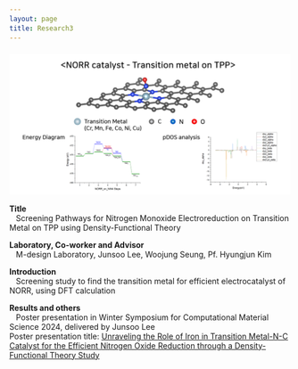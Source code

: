 ```yaml
---
layout: page
title: Research3
---
```

<br>

<p align="center" style="max-width:100%; height:auto; margin-top:-10px;">
    <img src="/images/R3_full.png" style="max-width:100%; height:auto;" />
</p>

<p style="clear:left;">
  <strong>Title</strong><br>
  &nbsp;&nbsp;&nbsp;Screening Pathways for Nitrogen Monoxide Electroreduction on Transition Metal on TPP using Density-Functional Theory<br>
    
  <strong>Laboratory, Co-worker and Advisor</strong><br>
  &nbsp;&nbsp;&nbsp;M-design Laboratory, Junsoo Lee, Woojung Seung, Pf. Hyungjun Kim<br>

  <strong>Introduction</strong><br>
  &nbsp;&nbsp;&nbsp;Screening study to find the transition metal for efficient electrocatalyst of NORR, using DFT calculation<br>

  <strong>Results and others</strong><br>
  &nbsp;&nbsp;&nbsp;Poster presentation in Winter Symposium for Computational Material Science 2024, delivered by Junsoo Lee<br>
  Poster presentation title: <a href="/files/Minjae_Kwen_Abstract_ISTCP.pdf">Unraveling the Role of Iron in Transition Metal-N-C Catalyst for the Efficient  Nitrogen Oxide Reduction through a Density-Functional Theory Study</a>
  <br>

</p>
